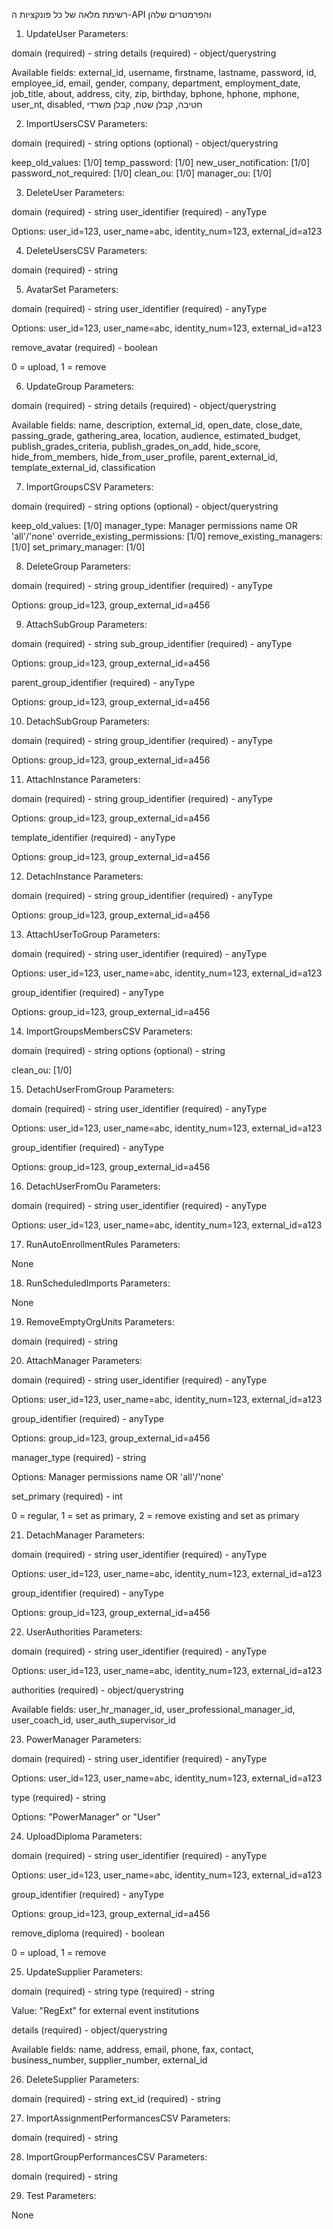 רשימת מלאה של כל פונקציות ה-API והפרמטרים שלהן
1. UpdateUser
Parameters:

domain (required) - string
details (required) - object/querystring

Available fields: external_id, username, firstname, lastname, password, id, employee_id, email, gender, company, department, employment_date, job_title, about, address, city, zip, birthday, bphone, hphone, mphone, user_nt, disabled, חטיבה, קבלן שטח, קבלן משרדי



2. ImportUsersCSV
Parameters:

domain (required) - string
options (optional) - object/querystring

keep_old_values: [1/0]
temp_password: [1/0]
new_user_notification: [1/0]
password_not_required: [1/0]
clean_ou: [1/0]
manager_ou: [1/0]



3. DeleteUser
Parameters:

domain (required) - string
user_identifier (required) - anyType

Options: user_id=123, user_name=abc, identity_num=123, external_id=a123



4. DeleteUsersCSV
Parameters:

domain (required) - string

5. AvatarSet
Parameters:

domain (required) - string
user_identifier (required) - anyType

Options: user_id=123, user_name=abc, identity_num=123, external_id=a123


remove_avatar (required) - boolean

0 = upload, 1 = remove



6. UpdateGroup
Parameters:

domain (required) - string
details (required) - object/querystring

Available fields: name, description, external_id, open_date, close_date, passing_grade, gathering_area, location, audience, estimated_budget, publish_grades_criteria, publish_grades_on_add, hide_score, hide_from_members, hide_from_user_profile, parent_external_id, template_external_id, classification



7. ImportGroupsCSV
Parameters:

domain (required) - string
options (optional) - object/querystring

keep_old_values: [1/0]
manager_type: Manager permissions name OR 'all'/'none'
override_existing_permissions: [1/0]
remove_existing_managers: [1/0]
set_primary_manager: [1/0]



8. DeleteGroup
Parameters:

domain (required) - string
group_identifier (required) - anyType

Options: group_id=123, group_external_id=a456



9. AttachSubGroup
Parameters:

domain (required) - string
sub_group_identifier (required) - anyType

Options: group_id=123, group_external_id=a456


parent_group_identifier (required) - anyType

Options: group_id=123, group_external_id=a456



10. DetachSubGroup
Parameters:

domain (required) - string
group_identifier (required) - anyType

Options: group_id=123, group_external_id=a456



11. AttachInstance
Parameters:

domain (required) - string
group_identifier (required) - anyType

Options: group_id=123, group_external_id=a456


template_identifier (required) - anyType

Options: group_id=123, group_external_id=a456



12. DetachInstance
Parameters:

domain (required) - string
group_identifier (required) - anyType

Options: group_id=123, group_external_id=a456



13. AttachUserToGroup
Parameters:

domain (required) - string
user_identifier (required) - anyType

Options: user_id=123, user_name=abc, identity_num=123, external_id=a123


group_identifier (required) - anyType

Options: group_id=123, group_external_id=a456



14. ImportGroupsMembersCSV
Parameters:

domain (required) - string
options (optional) - string

clean_ou: [1/0]



15. DetachUserFromGroup
Parameters:

domain (required) - string
user_identifier (required) - anyType

Options: user_id=123, user_name=abc, identity_num=123, external_id=a123


group_identifier (required) - anyType

Options: group_id=123, group_external_id=a456



16. DetachUserFromOu
Parameters:

domain (required) - string
user_identifier (required) - anyType

Options: user_id=123, user_name=abc, identity_num=123, external_id=a123



17. RunAutoEnrollmentRules
Parameters:

None

18. RunScheduledImports
Parameters:

None

19. RemoveEmptyOrgUnits
Parameters:

domain (required) - string

20. AttachManager
Parameters:

domain (required) - string
user_identifier (required) - anyType

Options: user_id=123, user_name=abc, identity_num=123, external_id=a123


group_identifier (required) - anyType

Options: group_id=123, group_external_id=a456


manager_type (required) - string

Options: Manager permissions name OR 'all'/'none'


set_primary (required) - int

0 = regular, 1 = set as primary, 2 = remove existing and set as primary



21. DetachManager
Parameters:

domain (required) - string
user_identifier (required) - anyType

Options: user_id=123, user_name=abc, identity_num=123, external_id=a123


group_identifier (required) - anyType

Options: group_id=123, group_external_id=a456



22. UserAuthorities
Parameters:

domain (required) - string
user_identifier (required) - anyType

Options: user_id=123, user_name=abc, identity_num=123, external_id=a123


authorities (required) - object/querystring

Available fields: user_hr_manager_id, user_professional_manager_id, user_coach_id, user_auth_supervisor_id



23. PowerManager
Parameters:

domain (required) - string
user_identifier (required) - anyType

Options: user_id=123, user_name=abc, identity_num=123, external_id=a123


type (required) - string

Options: "PowerManager" or "User"



24. UploadDiploma
Parameters:

domain (required) - string
user_identifier (required) - anyType

Options: user_id=123, user_name=abc, identity_num=123, external_id=a123


group_identifier (required) - anyType

Options: group_id=123, group_external_id=a456


remove_diploma (required) - boolean

0 = upload, 1 = remove



25. UpdateSupplier
Parameters:

domain (required) - string
type (required) - string

Value: "RegExt" for external event institutions


details (required) - object/querystring

Available fields: name, address, email, phone, fax, contact, business_number, supplier_number, external_id



26. DeleteSupplier
Parameters:

domain (required) - string
ext_id (required) - string

27. ImportAssignmentPerformancesCSV
Parameters:

domain (required) - string

28. ImportGroupPerformancesCSV
Parameters:

domain (required) - string

29. Test
Parameters:

None